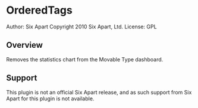 # OrderedTags

Author: Six Apart
Copyright 2010 Six Apart, Ltd.
License: GPL


## Overview

Removes the statistics chart from the Movable Type dashboard.


## Support

This plugin is not an official Six Apart release, and as such support from Six Apart for this plugin is not available.
